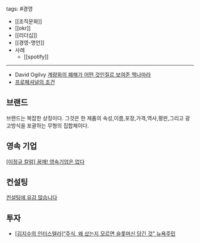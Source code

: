 tags: #경영 

- [[조직문화]]
- [[okr]]
- [[리더십]]
- [[경영-명언]]
- 사례
	- [[spotify]]

---

- David Ogilvy [계량화의 폐해가 어떤 것인질르 보여준 맥나마라](http://mindprogram.co.kr/185 "http://mindprogram.co.kr/185")
- [프로페셔널의 조건](http://jhrogue.blogspot.com/2009/05/blog-post.html?utm_source=feedburner&utm_medium=feed&utm_campaign=Feed%3A+blogspot%2FASpE+%28%3F%3F%3F+vs+%3F%29 "http://jhrogue.blogspot.com/2009/05/blog-post.html?utm_source=feedburner&utm_medium=feed&utm_campaign=Feed%3A+blogspot%2FASpE+%28%3F%3F%3F+vs+%3F%29")


## 브랜드

브랜드는 복잡한 상징이다. 그것은 한 제품의 속성,이름,포장,가격,역사,평판,그리고 광고방식을 포괄하는 무형의 집합체이다.

## 영속 기업
[[이정규 칼럼] 꿈깨! 영속기업은 없다](https://zdnet.co.kr/view/?no=20191220104543)

## 컨설팅
[컨설팅에 유감 많습니다](http://www.infuture.kr/560 "http://www.infuture.kr/560")


## 투자
- [[김지수의 인터스텔라]“주식, 왜 샀는지 모르면 슬롯머신 당긴 것” 뉴욕주민](https://biz.chosun.com/notice/interstellar/2022/01/29/5RM4ZWX3MBH6XJEGTADYAEODQY)

